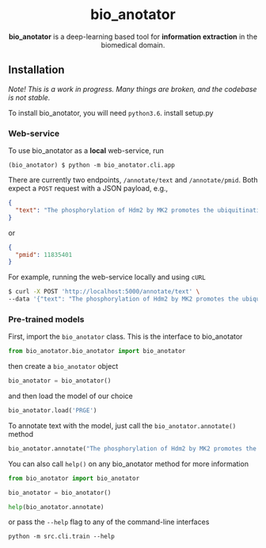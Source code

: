 
<h1 align="center">
  bio_anotator
</h1>



<p align="center"><b>bio_anotator</b> is a deep-learning based tool for <b>information extraction</b> in the biomedical domain.
</p>


## Installation

_Note! This is a work in progress. Many things are broken, and the codebase is not stable._

To install bio_anotator, you will need `python3.6`.
install setup.py


### Web-service

To use bio_anotator as a **local** web-service, run

```
(bio_anotator) $ python -m bio_anotator.cli.app
```



There are currently two endpoints, `/annotate/text` and `/annotate/pmid`. Both expect a `POST` request with a JSON payload, e.g.,

```json
{
  "text": "The phosphorylation of Hdm2 by MK2 promotes the ubiquitination of p53."
}
```

or

```json
{
  "pmid": 11835401
}
```

For example, running the web-service locally and using `cURL`

```sh
$ curl -X POST 'http://localhost:5000/annotate/text' \
--data '{"text": "The phosphorylation of Hdm2 by MK2 promotes the ubiquitination of p53."}'
```


### Pre-trained models

First, import the `bio_anotator` class. This is the interface to bio_anotator

```python
from bio_anotator.bio_anotator import bio_anotator
```

then create a `bio_anotator` object

```python
bio_anotator = bio_anotator()
```

and then load the model of our choice

```python
bio_anotator.load('PRGE')
```

To annotate text with the model, just call the `bio_anotator.annotate()` method

```python
bio_anotator.annotate("The phosphorylation of Hdm2 by MK2 promotes the ubiquitination of p53.")
```


You can also call `help()` on any bio_anotator method for more information

```python
from bio_anotator import bio_anotator

bio_anotator = bio_anotator()

help(bio_anotator.annotate)
```

or pass the `--help` flag to any of the command-line interfaces

```
python -m src.cli.train --help
```






